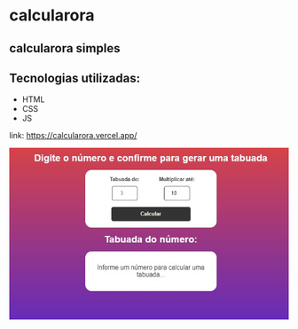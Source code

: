 # calcularora
## calcularora simples

## Tecnologias utilizadas:
- HTML
- CSS
- JS

link: https://calcularora.vercel.app/

[<img src="./tela1.jpg" alt="imagem da tela">](https://calcularora.vercel.app/)
